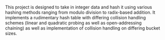 This project is designed to take in integer data and hash it using various hashing methods ranging from modulo division to radix-based addition. It implements a rudimentary
hash table with differing collision handling schemes (linear and quadratic probing as well as open-addressing chaining) as well as implementation of 
collision handling on differing bucket sizes.
